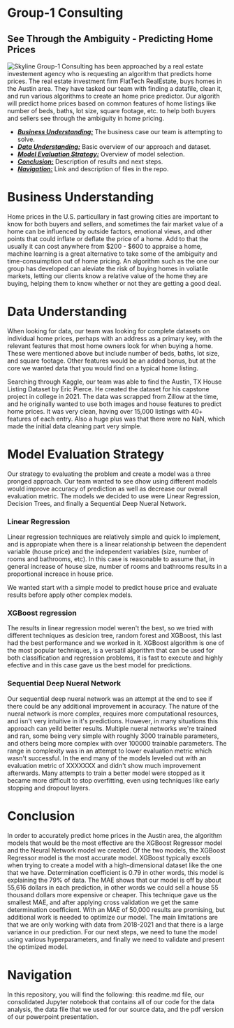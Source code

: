 # Group-1 Consulting 
## See Through the Ambiguity - Predicting Home Prices
![Skyline](AustinSkyline.jpg)
Group-1 Consulting has been approached by a real estate investement agency who is requesting an algorithm that predicts home prices. The real estate investment firm FlatTech RealEstate, buys homes in the Austin area. They have tasked our team with finding a datafile, clean it, and run various algorithms to create an home price predictor. Our algorith will predict home prices based on common features of home listings like number of beds, baths, lot size, square footage, etc. to help both buyers and sellers see through the ambiguity in home pricing.

* [***Business Understanding:***](#business-understanding) The business case our team is attempting to solve.
* [***Data Understanding:***](#data-understanding) Basic overview of our approach and dataset.
* [***Model Evaluation Strategy:***](#model-evaluation-strategy) Overview of model selection.
* [***Conclusion:***](#conclusion) Description of results and next steps.
* [***Navigation:***](#navigation) Link and description of files in the repo.

# Business Understanding
Home prices in the U.S. particullary in fast growing cities are important to know for both buyers and sellers, and sometimes the fair market value of a home can be influenced by outside factors, emotional views, and other points that could inflate or deflate the price of a home. Add to that the usually it can cost anywhere from $200 - $600 to appraise a home, machine learning is a great alternative to take some of the ambiguity and time-consuimption out of home pricing. An algorithm such as the one our group has developed can aleviate the risk of buying homes in voliatile markets, letting our clients know a relative value of the home they are buying, helping them to know whether or not they are getting a good deal. 

# Data Understanding
When looking for data, our team was looking for complete datasets on individual home prices, perhaps with an address as a primary key, with the relevant features that most home owners look for when buying a home. These were mentioned above but include number of beds, baths, lot size, and square footage. Other features would be an added bonus, but at the core we wanted data that you would find on a typical home listing.

Searching through Kaggle, our team was able to find the Austin, TX House Listing Dataset by Eric Pierce. He created the dataset for his capstone project in college in 2021. The data was scrapped from Zillow at the time, and he originally wanted to use both images and house features to predict home prices. It was very clean, having over 15,000 listings with 40+ features of each entry. Also a huge plus was that there were no NaN, which made the initial data cleaning part very simple.

# Model Evaluation Strategy
Our strategy to evaluating the problem and create a model was a three pronged approach. Our team wanted to see dhow using different models would improve accuracy of prediction as well as decrease our overall evaluation metric. The models we decided to use were Linear Regression, Decision Trees, and finally a Sequential Deep Nueral Network. 

### Linear Regression
Linear regression techniques are relatively simple and quick lo implement, and is appropiate when there is a linear relationship between the dependent variable (house price) and the independent variables (size, number of rooms and bathrooms, etc). In this case is reasonable to assume that, in general increase of house size, number of rooms and bathrooms results in a proportional increace in house price. 

We wanted start with a simple model to predict house price and evaluate results before apply other complex models.
### XGBoost regression
The results in linear regression model weren't the best, so we tried with different techniques as desicion tree, random forest and XGBoost, this last had the best performance and we worked in it.
XGBoost algorithm is one of the most popular techniques, is a versatil algorithm that can be used for both classification and regression problems, it is fast to execute and highly efective and in this case gave us the best model for predictions.
### Sequential Deep Nueral Network
Our sequential deep nueral network was an attempt at the end to see if there could be any additional improvement in accuracy. The nature of the nueral network is more complex, requires more computational resources, and isn't very intuitive in it's predictions. However, in many situations this approach can yeild better results. 
Multiple nueral networks we're trained and ran, some being very simple with roughly 3000 trainable parameters, and others being more complex with over 100000 trainable parameters. The range in complexity was in an attempt to lower evaluation metric which wasn't successful. In the end many of the models leveled out with an evaluation metric of XXXXXXX and didn't show much improvement afterwards. Many attempts to train a better model were stopped as it became more difficult to stop overfitting, even using techniques like early stopping and dropout layers.

# Conclusion
In order to accurately predict home prices in the Austin area, the algorithm models that would be the most effective are the XGBoost Regressor model and the Neural Network model we created. Of the two models, the XGBoost Regressor model is the most accurate model. XGBoost typically excels when trying to create a model with a high-dimensional dataset like the one that we have. ​Determination coefficient is 0.79 in other words, this model is explaining the 79% of data​. The MAE shows that our model is off by about 55,616 dollars in each prediction, in other words we could sell a house 55 thousand dollars more expensive or cheaper.​ This technique gave us the smallest MAE, and after applying cross validation we get the same determination coefficient. With an MAE of 50,000 results are promising, but additional work is needed to optimize our model.​ The main limitations are that we are only working with data from 2018-2021 and that there is a large variance in our prediction. For our next steps, we need to tune the model using various hyperparameters, and finally we need to validate and present the optimized model. 

# Navigation
In this repository, you will find the following: this readme.md file, our consolidated Jupyter notebook that contains all of our code for the data analysis, the data file that we used for our source data, and the pdf version of our powerpoint presentation. 
